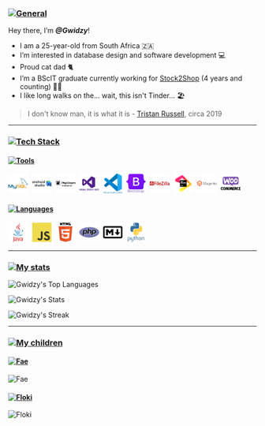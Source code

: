 ### [![General](https://readme-typing-svg.demolab.com?font=Fira+Code&weight=500&pause=1000&color=A513F7&width=435&height=28&lines=General%3A)](https://git.io/typing-svg)

Hey there, I’m **_@Gwidzy_**!
- I am a 25-year-old from South Africa 🇿🇦
- I’m interested in database design and software development 💻
- Proud cat dad 🐈
- I’m a BScIT graduate currently working for [Stock2Shop](https://www.stock2shop.com/) (4 years and counting) 👨‍🎓
- I like long walks on the... wait, this isn't Tinder... 🏖️
 > I don't know man, it is what it is - [Tristan Russell](https://github.com/Tristan-Russell), circa 2019

---

### [![Tech Stack](https://readme-typing-svg.demolab.com?font=Fira+Code&weight=500&pause=1000&color=A513F7&width=435&height=28&lines=Tech+Stack%3A)](https://git.io/typing-svg)
#### [![Tools](https://readme-typing-svg.demolab.com?font=Fira+Code&weight=300&pause=1000&color=A513F7&width=435&height=28&lines=Tools)](https://git.io/typing-svg)
<div>
  <img src="https://github.com/devicons/devicon/blob/master/icons/mysql/mysql-original-wordmark.svg" title="MySQL" alt="MySQL" width="40" height="40"/>&nbsp;
  <img src="https://github.com/devicons/devicon/blob/master/icons/androidstudio/androidstudio-original-wordmark.svg" title="Android Studio" alt="Android Studio" width="40" height="40"/>&nbsp;
  <img src="https://github.com/devicons/devicon/blob/master/icons/phpstorm/phpstorm-plain-wordmark.svg" title="PHPstorm" alt="PHPstorm" width="40" height="40"/>&nbsp;
  <img src="https://github.com/devicons/devicon/blob/master/icons/visualstudio/visualstudio-plain-wordmark.svg" title="Visual Studio" alt="Visual Studio" width="40" height="40"/>&nbsp;
  <img src="https://github.com/devicons/devicon/blob/master/icons/vscode/vscode-original-wordmark.svg" title="VS Code" alt="VS Code" width="40" height="40"/>&nbsp;
  <img src="https://github.com/devicons/devicon/blob/master/icons/bootstrap/bootstrap-original-wordmark.svg" title="Bootstrap" alt="Bootstrap" width="40" height="40"/>&nbsp;
  <img src="https://github.com/devicons/devicon/blob/master/icons/filezilla/filezilla-plain-wordmark.svg" title="FileZilla" alt="FileZilla" width="40" height="40"/>&nbsp;
  <img src="https://github.com/devicons/devicon/blob/master/icons/jetbrains/jetbrains-original.svg" title="JetBrains" alt="JetBrains" width="40" height="40"/>&nbsp;
  <img src="https://github.com/devicons/devicon/blob/master/icons/magento/magento-original-wordmark.svg" title="Magento" alt="Magento" width="40" height="40"/>&nbsp;
  <img src="https://github.com/devicons/devicon/blob/master/icons/woocommerce/woocommerce-original-wordmark.svg" title="WooCommerce" alt="WooCommerce" width="40" height="40"/>&nbsp;
</div>

#### [![Languages](https://readme-typing-svg.demolab.com?font=Fira+Code&weight=300&pause=1000&color=A513F7&width=435&height=28&lines=Languages)](https://git.io/typing-svg)
<div>
  <img src="https://github.com/devicons/devicon/blob/master/icons/java/java-original-wordmark.svg" title="Java" alt="Java" width="40" height="40"/>&nbsp;
  <img src="https://github.com/devicons/devicon/blob/master/icons/javascript/javascript-original.svg" title="JavaScript" alt="JavaScript" width="40" height="40"/>&nbsp;
  <img src="https://github.com/devicons/devicon/blob/master/icons/html5/html5-original-wordmark.svg" title="HTML5" alt="HTML5" width="40" height="40"/>&nbsp;
  <img src="https://github.com/devicons/devicon/blob/master/icons/php/php-original.svg" title="PHP" alt="PHP" width="40" height="40"/>&nbsp;
  <img src="https://github.com/devicons/devicon/blob/master/icons/markdown/markdown-original.svg" title="Markdown" alt="Markdown" width="40" height="40"/>&nbsp;
  <img src="https://github.com/devicons/devicon/blob/master/icons/python/python-original-wordmark.svg" title="Python" alt="Python" width="40" height="40"/>&nbsp;
</div>

---

### [![My stats](https://readme-typing-svg.demolab.com?font=Fira+Code&weight=500&pause=1000&color=A513F7&width=435&height=28&lines=My+Stats%3A)](https://git.io/typing-svg)

![Gwidzy's Top Languages](https://github-readme-stats.vercel.app/api/top-langs/?username=Gwidzy&theme=midnight-purple&show_icons=true&hide_border=false&layout=compact)

![Gwidzy's Stats](https://awesome-github-stats.azurewebsites.net/user-stats/gwidzy?cardType=level&theme=midnight-purple&preferLogin=false)

![Gwidzy's Streak](https://github-readme-streak-stats.herokuapp.com/?user=Gwidzy&theme=midnight-purple&hide_border=false)

<!---
Gwidzy/Gwidzy is a ✨ special ✨ repository because its `README.md` (this file) appears on your GitHub profile.
You can click the Preview link to take a look at your changes.
--->

---


### [![My children](https://readme-typing-svg.demolab.com?font=Fira+Code&weight=500&pause=1000&color=A513F7&width=435&height=28&lines=My%20children%3A)](https://git.io/typing-svg)

#### [![Fae](https://readme-typing-svg.demolab.com?font=Fira+Code&weight=300&pause=1000&color=A513F7&width=435&height=28&lines=Fae)](https://git.io/typing-svg)
<div>
  <img src="" title="Fae" alt="Fae" width="" height=""/>&nbsp;
</div>

#### [![Floki](https://readme-typing-svg.demolab.com?font=Fira+Code&weight=300&pause=1000&color=A513F7&width=435&height=28&lines=Floki)](https://git.io/typing-svg)
<div>
  <img src="" title="Floki" alt="Floki" width="" height=""/>&nbsp;
</div>
